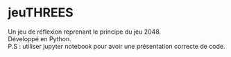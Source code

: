 # jeuTHREES


 Un jeu de réflexion reprenant le principe du jeu 2048.<br />
 Développé en Python.<br />
 P.S : utiliser jupyter notebook pour avoir une présentation correcte de code.<br />
